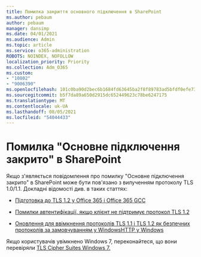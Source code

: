 ```yaml
---
title: Помилка закриття основного підключення в SharePoint
ms.author: pebaum
author: pebaum
manager: dansimp
ms.date: 04/01/2021
ms.audience: Admin
ms.topic: article
ms.service: o365-administration
ROBOTS: NOINDEX, NOFOLLOW
localization_priority: Priority
ms.collection: Adm_O365
ms.custom:
- "10802"
- "9006390"
ms.openlocfilehash: 101c0ba90d2bec6b1684fd63645ba2f8f89783ad5bfdf0efe739d31dfd951f66
ms.sourcegitcommit: b5f7da89a650d2915dc652449623c78be6247175
ms.translationtype: MT
ms.contentlocale: uk-UA
ms.lasthandoff: 08/05/2021
ms.locfileid: "54044433"
---
```

# <a name="the-underlying-connection-was-closed-error-in-sharepoint"></a>Помилка "Основне підключення закрито" в SharePoint

Якщо з'являється повідомлення про помилку "Основне підключення закрито" в SharePoint може бути пов'язано з вилученням протоколу TLS 1.0/1.1. Докладні відомості див. в таких статтях:

- [Підготовка до TLS 1.2 у Office 365 і Office 365 GCC](/microsoft-365/compliance/prepare-tls-1.2-in-office-365)

- [Помилки автентифікації, якщо клієнт не підтримує протокол TLS 1.2](https://review.docs.microsoft.com/sharepoint/troubleshoot/administration/authentication-errors-tls12-support)

- [Оновлення для ввімкнення протоколів TLS 1.1 і TLS 1.2 як безпечних протоколів за замовчуванням у WindowsHTTP у Windows](https://support.microsoft.com/topic/update-to-enable-tls-1-1-and-tls-1-2-as-default-secure-protocols-in-winhttp-in-windows-c4bd73d2-31d7-761e-0178-11268bb10392)

Якщо користувачів увімкнено Windows 7, переконайтеся, що вони перевіряли [TLS Cipher Suites Windows 7.](/windows/win32/secauthn/tls-cipher-suites-in-windows-7)